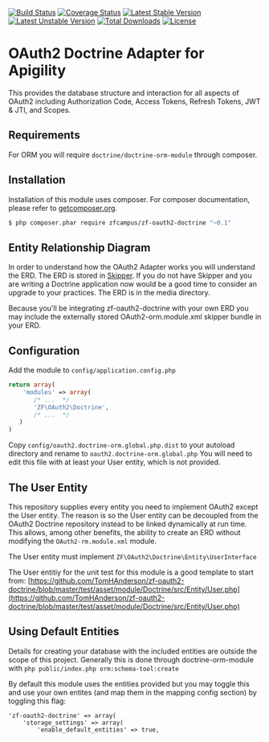[![Build Status](https://travis-ci.org/TomHAnderson/zf-oauth2-doctrine.svg?branch=0.1.0)](https://travis-ci.org/TomHAnderson/zf-oauth2-doctrine)
[![Coverage Status](https://coveralls.io/repos/TomHAnderson/zf-oauth2-doctrine/badge.svg)](https://coveralls.io/r/TomHAnderson/zf-oauth2-doctrine)
[![Latest Stable Version](https://poser.pugx.org/zfcampus/zf-oauth2-doctrine/v/stable)](https://packagist.org/packages/zfcampus/zf-oauth2-doctrine) 
[![Latest Unstable Version](https://poser.pugx.org/zfcampus/zf-oauth2-doctrine/v/unstable)](https://packagist.org/packages/zfcampus/zf-oauth2-doctrine) 
[![Total Downloads](https://poser.pugx.org/zfcampus/zf-oauth2-doctrine/downloads)](https://packagist.org/packages/zfcampus/zf-oauth2-doctrine) 
[![License](https://poser.pugx.org/zfcampus/zf-oauth2-doctrine/license)](https://packagist.org/packages/zfcampus/zf-oauth2-doctrine)


OAuth2 Doctrine Adapter for Apigility
=====================================

This provides the database structure and interaction for all aspects of OAuth2 including Authorization Code, Access Tokens, Refresh Tokens, JWT & JTI, and Scopes.


Requirements
------------

For ORM you will require `doctrine/doctrine-orm-module` through composer.


Installation
------------

Installation of this module uses composer. For composer documentation, please refer to [getcomposer.org](http://getcomposer.org/).

```sh
$ php composer.phar require zfcampus/zf-oauth2-doctrine "~0.1"
```


Entity Relationship Diagram
---------------------------

In order to understand how the OAuth2 Adapter works you will understand the ERD.  The ERD is stored in [Skipper](http://www.skipper18.com).  If you do not have Skipper and you are writing a Doctrine application now would be a good time to consider an upgrade to your practices.  The ERD is in the media directory.

Because you'll be integrating zf-oauth2-doctrine with your own ERD you may include the externally stored OAuth2-orm.module.xml skipper bundle in your ERD.


Configuration
-------------

Add the module to `config/application.config.php`
```php
return array(
    'modules' => array(
       /* ...  */
       'ZF\OAuth2\Doctrine',
       /* ...  */
   )
)
```

Copy ```config/oauth2.doctrine-orm.global.php.dist``` to your autoload directory and rename to ```oauth2.doctrine-orm.global.php``` You will need to edit this file with at least your User entity, which is not provided.


The User Entity
--------------

This repository supplies every entity you need to implement OAuth2 except the User entity.  The reason is so the User entity can be decoupled from the OAuth2 Doctrine repository instead to be linked dynamically at run time.  This allows, among other benefits, the ability to create an ERD without modifying the `OAuth2-rm.module.xml` module.

The User entity must implement `ZF\OAuth2\Doctrine\Entity\UserInterface`

The User entitiy for the unit test for this module is a good template to start from: [https://github.com/TomHAnderson/zf-oauth2-doctrine/blob/master/test/asset/module/Doctrine/src/Entity/User.php](https://github.com/TomHAnderson/zf-oauth2-doctrine/blob/master/test/asset/module/Doctrine/src/Entity/User.php)


Using Default Entities
----------------------

Details for creating your database with the included entities are outside the scope of this project.  Generally this is done through doctrine-orm-module with ```php public/index.php orm:schema-tool:create```

By default this module uses the entities provided but you may toggle this and use your own entites (and map them in the mapping config section) by toggling this flag:

```
'zf-oauth2-doctrine' => array(
    'storage_settings' => array(
        'enable_default_entities' => true,
```
